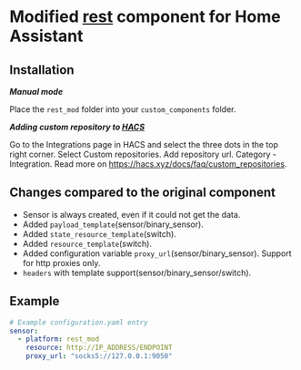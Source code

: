 # Modified [rest](https://www.home-assistant.io/integrations/rest/) component for Home Assistant

## Installation
*__Manual mode__*

Place the `rest_mod` folder into your `custom_components` folder.

*__Adding custom repository to [HACS](https://hacs.xyz/)__*

Go to the Integrations page in HACS and select the three dots in the top right corner. Select Custom repositories.
Add repository url. Category - Integration. Read more on https://hacs.xyz/docs/faq/custom_repositories.

## Changes compared to the original component

* Sensor is always created, even if it could not get the data.
* Added `payload_template`(sensor/binary_sensor).
* Added `state_resource_template`(switch).
* Added `resource_template`(switch).
* Added configuration variable `proxy_url`(sensor/binary_sensor). Support for http proxies only.
* `headers` with template support(sensor/binary_sensor/switch).


## Example
```yaml
# Example configuration.yaml entry
sensor:
  - platform: rest_mod
    resource: http://IP_ADDRESS/ENDPOINT
    proxy_url: "socks5://127.0.0.1:9050"
```

